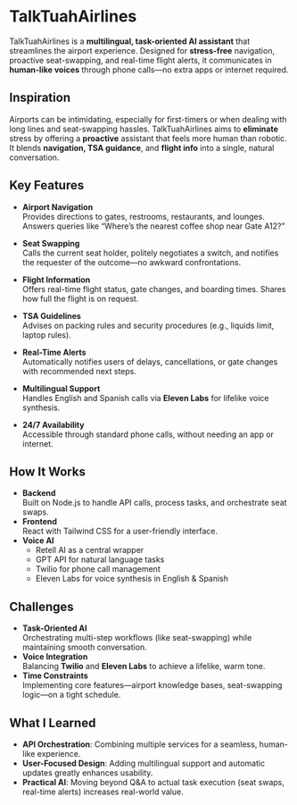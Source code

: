# TalkTuahAirlines

TalkTuahAirlines is a **multilingual, task-oriented AI assistant** that streamlines the airport experience. Designed for **stress-free** navigation, proactive seat-swapping, and real-time flight alerts, it communicates in **human-like voices** through phone calls—no extra apps or internet required.


## Inspiration
Airports can be intimidating, especially for first-timers or when dealing with long lines and seat-swapping hassles. TalkTuahAirlines aims to **eliminate** stress by offering a **proactive** assistant that feels more human than robotic. It blends **navigation, TSA guidance**, and **flight info** into a single, natural conversation.


## Key Features
- **Airport Navigation**  
  Provides directions to gates, restrooms, restaurants, and lounges. Answers queries like “Where’s the nearest coffee shop near Gate A12?”

- **Seat Swapping**  
  Calls the current seat holder, politely negotiates a switch, and notifies the requester of the outcome—no awkward confrontations.

- **Flight Information**  
  Offers real-time flight status, gate changes, and boarding times. Shares how full the flight is on request.

- **TSA Guidelines**  
  Advises on packing rules and security procedures (e.g., liquids limit, laptop rules).

- **Real-Time Alerts**  
  Automatically notifies users of delays, cancellations, or gate changes with recommended next steps.

- **Multilingual Support**  
  Handles English and Spanish calls via **Eleven Labs** for lifelike voice synthesis.

- **24/7 Availability**  
  Accessible through standard phone calls, without needing an app or internet.


## How It Works
- **Backend**  
  Built on Node.js to handle API calls, process tasks, and orchestrate seat swaps.
- **Frontend**  
  React with Tailwind CSS for a user-friendly interface.
- **Voice AI**  
  - Retell AI as a central wrapper  
  - GPT API for natural language tasks  
  - Twilio for phone call management  
  - Eleven Labs for voice synthesis in English & Spanish


## Challenges
- **Task-Oriented AI**  
  Orchestrating multi-step workflows (like seat-swapping) while maintaining smooth conversation.
- **Voice Integration**  
  Balancing **Twilio** and **Eleven Labs** to achieve a lifelike, warm tone.
- **Time Constraints**  
  Implementing core features—airport knowledge bases, seat-swapping logic—on a tight schedule.


## What I Learned
- **API Orchestration**: Combining multiple services for a seamless, human-like experience.  
- **User-Focused Design**: Adding multilingual support and automatic updates greatly enhances usability.  
- **Practical AI**: Moving beyond Q&A to actual task execution (seat swaps, real-time alerts) increases real-world value.


